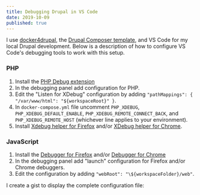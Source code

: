 ```yaml
---
title: Debugging Drupal in VS Code
date: 2019-10-09
published: true
---
```

I use [docker4drupal](https://github.com/wodby/docker4drupal), the [Drupal Composer template](https://github.com/drupal-composer/drupal-project), and VS Code for my local Drupal development. Below is a description of how to configure VS Code's debugging tools to work with this setup.

### PHP

1. Install the [PHP Debug extension](https://marketplace.visualstudio.com/items?itemName=felixfbecker.php-debug)
2. In the debugging panel add configuration for PHP.
3. Edit the "Listen for XDebug" configuration by adding `"pathMappings": { "/var/www/html": "${workspaceRoot}" }`.
4. In `docker-compose.yml` file uncomment `PHP_XDEBUG`, `PHP_XDEBUG_DEFAULT_ENABLE`, `PHP_XDEBUG_REMOTE_CONNECT_BACK`, and `PHP_XDEBUG_REMOTE_HOST` (whichever line applies to your environment).
5. Install [Xdebug helper for Firefox](https://addons.mozilla.org/en-US/firefox/addon/xdebug-helper-for-firefox/) and/or [XDebug helper for Chrome](https://chrome.google.com/webstore/detail/xdebug-helper/eadndfjplgieldjbigjakmdgkmoaaaoc).

### JavaScript

1. Install the [Debugger for Firefox](https://marketplace.visualstudio.com/items?itemName=firefox-devtools.vscode-firefox-debug) and/or [Debugger for Chrome](https://marketplace.visualstudio.com/items?itemName=msjsdiag.debugger-for-chrome)
2. In the debugging panel add "launch" configuration for Firefox and/or Chrome debuggers.
3. Edit the configuration by adding `"webRoot": "\${workspaceFolder}/web"`.

I create a gist to display the complete configuration file:

<script src="https://gist.github.com/sccherry/3338e8855387e489b1bf97553348bde6.js"></script>

